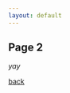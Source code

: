```yaml
---
layout: default
---
```


## Page 2

_yay_

<div id="text"></div>



[back](./)


<script>
document.getElementById("text").innerHTML = "Text added by JavaScript";
</script>
